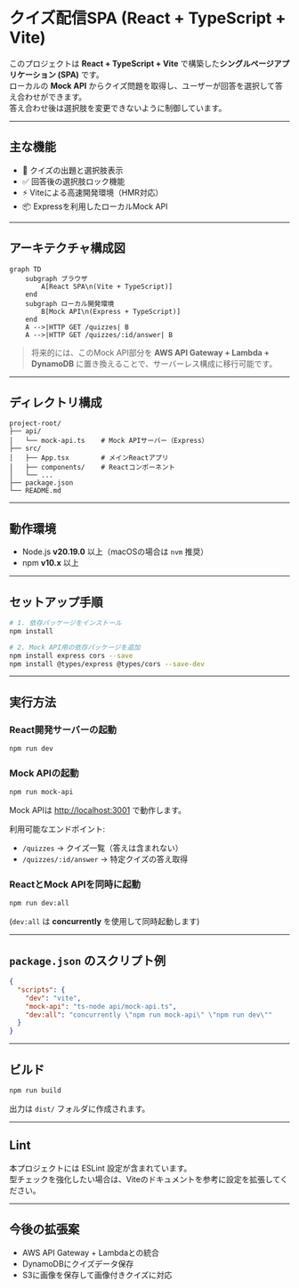 # クイズ配信SPA (React + TypeScript + Vite)

このプロジェクトは **React + TypeScript + Vite** で構築した**シングルページアプリケーション (SPA)** です。  
ローカルの **Mock API** からクイズ問題を取得し、ユーザーが回答を選択して答え合わせができます。  
答え合わせ後は選択肢を変更できないように制御しています。

---

## 主な機能
- 🎯 クイズの出題と選択肢表示
- ✅ 回答後の選択肢ロック機能
- ⚡ Viteによる高速開発環境（HMR対応）
- 📦 Expressを利用したローカルMock API

---

## アーキテクチャ構成図

```mermaid
graph TD
    subgraph ブラウザ
        A[React SPA\n(Vite + TypeScript)]
    end
    subgraph ローカル開発環境
        B[Mock API\n(Express + TypeScript)]
    end
    A -->|HTTP GET /quizzes| B
    A -->|HTTP GET /quizzes/:id/answer| B
```

> 将来的には、このMock API部分を **AWS API Gateway + Lambda + DynamoDB** に置き換えることで、サーバーレス構成に移行可能です。

---

## ディレクトリ構成
```
project-root/
├── api/
│   └── mock-api.ts    # Mock APIサーバー（Express）
├── src/
│   ├── App.tsx        # メインReactアプリ
│   ├── components/    # Reactコンポーネント
│   └── ...
├── package.json
└── README.md
```

---

## 動作環境
- Node.js **v20.19.0** 以上（macOSの場合は `nvm` 推奨）
- npm **v10.x** 以上

---

## セットアップ手順

```bash
# 1. 依存パッケージをインストール
npm install

# 2. Mock API用の依存パッケージを追加
npm install express cors --save
npm install @types/express @types/cors --save-dev
```

---

## 実行方法

### React開発サーバーの起動
```bash
npm run dev
```

### Mock APIの起動
```bash
npm run mock-api
```
Mock APIは [http://localhost:3001](http://localhost:3001) で動作します。

利用可能なエンドポイント:
- `/quizzes` → クイズ一覧（答えは含まれない）
- `/quizzes/:id/answer` → 特定クイズの答え取得

### ReactとMock APIを同時に起動
```bash
npm run dev:all
```
(`dev:all` は **concurrently** を使用して同時起動します)

---

## `package.json` のスクリプト例
```json
{
  "scripts": {
    "dev": "vite",
    "mock-api": "ts-node api/mock-api.ts",
    "dev:all": "concurrently \"npm run mock-api\" \"npm run dev\""
  }
}
```

---

## ビルド
```bash
npm run build
```
出力は `dist/` フォルダに作成されます。

---

## Lint
本プロジェクトには ESLint 設定が含まれています。  
型チェックを強化したい場合は、Viteのドキュメントを参考に設定を拡張してください。

---

## 今後の拡張案
- AWS API Gateway + Lambdaとの統合
- DynamoDBにクイズデータ保存
- S3に画像を保存して画像付きクイズに対応
